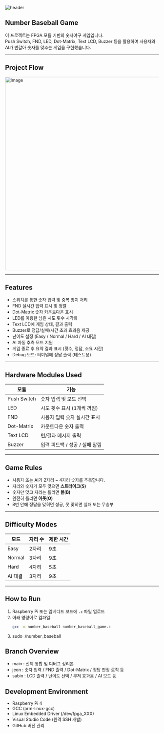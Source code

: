 ![header](https://capsule-render.vercel.app/api?type=waving&color=_hexcode&height=200&section=header&text=We&nbsp;Are&nbsp;HKNU&nbsp;IoT&nbsp;TEAM&nbsp;5&nbsp;!&fontColor=FFFFFF&fontSize=60&animation=twinkling)

## Number Baseball Game 

이 프로젝트는 FPGA 모듈 기반의 숫자야구 게임입니다.  
Push Switch, FND, LED, Dot-Matrix, Text LCD, Buzzer 등을 활용하여 사용자와 AI가 번갈아 숫자를 맞추는 게임을 구현했습니다.

---

## Project Flow

<img width="634" alt="Image" src="https://github.com/user-attachments/assets/d5df4662-a962-44c9-bbd8-e067efe5c48b" />

---

## Features

-  스위치를 통한 숫자 입력 및 중복 방지 처리
-  FND 실시간 입력 표시 및 정렬
-  Dot-Matrix 숫자 카운트다운 표시
-  LED를 이용한 남은 시도 횟수 시각화
-  Text LCD에 게임 상태, 결과 출력
-  Buzzer로 정답/실패/시간 초과 효과음 제공
-  난이도 설정 (Easy / Normal / Hard / AI 대결)
-  AI 자동 추측 모드 지원
-  게임 종료 후 요약 결과 표시 (횟수, 정답, 소요 시간)
-  Debug 모드: 터미널에 정답 출력 (테스트용)

---

## Hardware Modules Used

| 모듈         | 기능                                |
|--------------|-------------------------------------|
| Push Switch  | 숫자 입력 및 모드 선택                 |
| LED          | 시도 횟수 표시 (1개씩 꺼짐)            |
| FND          | 사용자 입력 숫자 실시간 표시            |
| Dot-Matrix   | 카운트다운 숫자 출력                   |
| Text LCD     | 턴/결과 메시지 출력                   |
| Buzzer       | 입력 피드백 / 성공 / 실패 알림          |

---

## Game Rules

- 사용자 또는 AI가 2자리 ~ 4자리 숫자를 추측합니다.
- 자리와 숫자가 모두 맞으면 **스트라이크(S)**  
- 숫자만 맞고 자리는 틀리면 **볼(B)**  
- 완전히 틀리면 **아웃(O)**  
- 8번 안에 정답을 맞히면 성공, 못 맞히면 실패 또는 무승부

---

## Difficulty Modes

| 모드       | 자리 수 | 제한 시간 |
|------------|---------|------------|
| Easy       | 2자리   | 9초        |
| Normal     | 3자리   | 9초        |
| Hard       | 4자리   | 5초        |
| AI 대결    | 3자리   | 9초        |

---

## How to Run

1. Raspberry Pi 또는 임베디드 보드에 `.c` 파일 업로드
2. 아래 명령어로 컴파일
   ```bash
   gcc -o number_baseball number_baseball_game.c
3. sudo ./number_baseball

## Branch Overview
- main : 전체 통합 및 디버그 정리본
- jeon : 숫자 입력 / FND 출력 / Dot-Matrix / 정답 판정 로직 등
- sabin : LCD 출력 / 난이도 선택 / 부저 효과음 / AI 모드 등

## Development Environment
- Raspberry Pi 4
- GCC (arm-linux-gcc)
- Linux Embedded Driver (/dev/fpga_XXX)
- Visual Studio Code (원격 SSH 개발)
- GitHub 버전 관리

